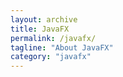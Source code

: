 ```yaml
---
layout: archive
title: JavaFX
permalink: /javafx/
tagline: "About JavaFX"
category: "javafx"
---
```


